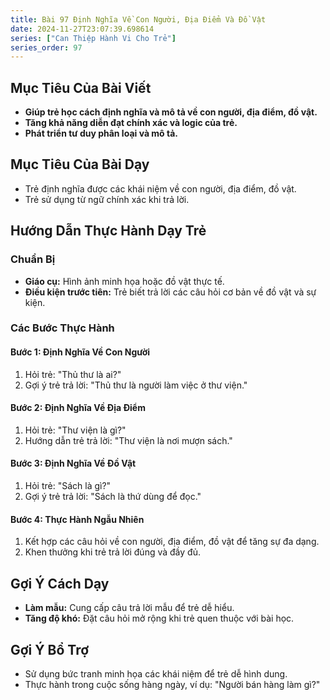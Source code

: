 ```yaml
---
title: Bài 97 Định Nghĩa Về Con Người, Địa Điểm Và Đồ Vật
date: 2024-11-27T23:07:39.698614
series: ["Can Thiệp Hành Vi Cho Trẻ"]
series_order: 97
---
```


## Mục Tiêu Của Bài Viết
- **Giúp trẻ học cách định nghĩa và mô tả về con người, địa điểm, đồ vật.**
- **Tăng khả năng diễn đạt chính xác và logic của trẻ.**
- **Phát triển tư duy phân loại và mô tả.**

## Mục Tiêu Của Bài Dạy
- Trẻ định nghĩa được các khái niệm về con người, địa điểm, đồ vật.
- Trẻ sử dụng từ ngữ chính xác khi trả lời.

## Hướng Dẫn Thực Hành Dạy Trẻ

### Chuẩn Bị
- **Giáo cụ:** Hình ảnh minh họa hoặc đồ vật thực tế.
- **Điều kiện trước tiên:** Trẻ biết trả lời các câu hỏi cơ bản về đồ vật và sự kiện.

### Các Bước Thực Hành
#### Bước 1: Định Nghĩa Về Con Người
1. Hỏi trẻ: "Thủ thư là ai?"
2. Gợi ý trẻ trả lời: "Thủ thư là người làm việc ở thư viện."

#### Bước 2: Định Nghĩa Về Địa Điểm
1. Hỏi trẻ: "Thư viện là gì?"
2. Hướng dẫn trẻ trả lời: "Thư viện là nơi mượn sách."

#### Bước 3: Định Nghĩa Về Đồ Vật
1. Hỏi trẻ: "Sách là gì?"
2. Gợi ý trẻ trả lời: "Sách là thứ dùng để đọc."

#### Bước 4: Thực Hành Ngẫu Nhiên
1. Kết hợp các câu hỏi về con người, địa điểm, đồ vật để tăng sự đa dạng.
2. Khen thưởng khi trẻ trả lời đúng và đầy đủ.

## Gợi Ý Cách Dạy
- **Làm mẫu:** Cung cấp câu trả lời mẫu để trẻ dễ hiểu.
- **Tăng độ khó:** Đặt câu hỏi mở rộng khi trẻ quen thuộc với bài học.

## Gợi Ý Bổ Trợ
- Sử dụng bức tranh minh họa các khái niệm để trẻ dễ hình dung.
- Thực hành trong cuộc sống hàng ngày, ví dụ: "Người bán hàng làm gì?"

